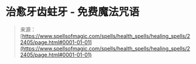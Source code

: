 <!--yml

category: 未分类

date: 2024-06-12 19:06:40

-->

# 治愈牙齿蛀牙 - 免费魔法咒语

> 来源：[https://www.spellsofmagic.com/spells/health_spells/healing_spells/22405/page.html#0001-01-01](https://www.spellsofmagic.com/spells/health_spells/healing_spells/22405/page.html#0001-01-01)
